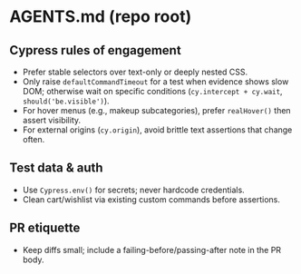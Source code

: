 # AGENTS.md (repo root)

## Cypress rules of engagement
- Prefer stable selectors over text-only or deeply nested CSS.
- Only raise `defaultCommandTimeout` for a test when evidence shows slow DOM; otherwise wait on specific conditions (`cy.intercept + cy.wait`, `should('be.visible')`).
- For hover menus (e.g., makeup subcategories), prefer `realHover()` then assert visibility.
- For external origins (`cy.origin`), avoid brittle text assertions that change often.

## Test data & auth
- Use `Cypress.env()` for secrets; never hardcode credentials.
- Clean cart/wishlist via existing custom commands before assertions.

## PR etiquette
- Keep diffs small; include a failing-before/passing-after note in the PR body.
